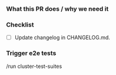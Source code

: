 ### What this PR does / why we need it


### Checklist

- [ ] Update changelog in CHANGELOG.md.

### Trigger e2e tests

<!--
If you want to skip the e2e tests, remove the following line and add the `skip/ci` label to skip the check
-->

/run cluster-test-suites

<!-- If you want to disable Helm template rendering diffs as GitHub comment, uncomment this (command must be on its own line): -->

<!-- /no_diffs_printing -->
